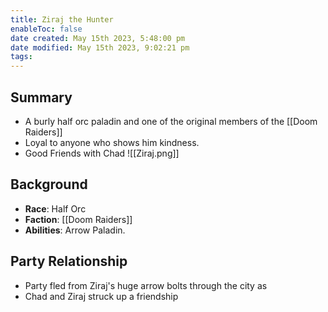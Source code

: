 ```yaml
---
title: Ziraj the Hunter
enableToc: false
date created: May 15th 2023, 5:48:00 pm
date modified: May 15th 2023, 9:02:21 pm
tags: 
---
```

## Summary
- A burly half orc paladin and one of the original members of the [[Doom Raiders]]
- Loyal to anyone who shows him kindness.
- Good Friends with Chad
![[Ziraj.png]]

## Background
- **Race**: Half Orc
- **Faction**: [[Doom Raiders]]
- **Abilities**: Arrow Paladin.

## Party Relationship
- Party fled from Ziraj's huge arrow bolts through the city as
- Chad and Ziraj struck up a friendship
